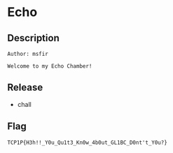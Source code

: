 # Echo

## Description
```
Author: msfir

Welcome to my Echo Chamber!
```

## Release
- chall

## Flag
`TCP1P{H3h!!_Y0u_Qu1t3_Kn0w_4b0ut_GL1BC_D0nt't_Y0u?}`
